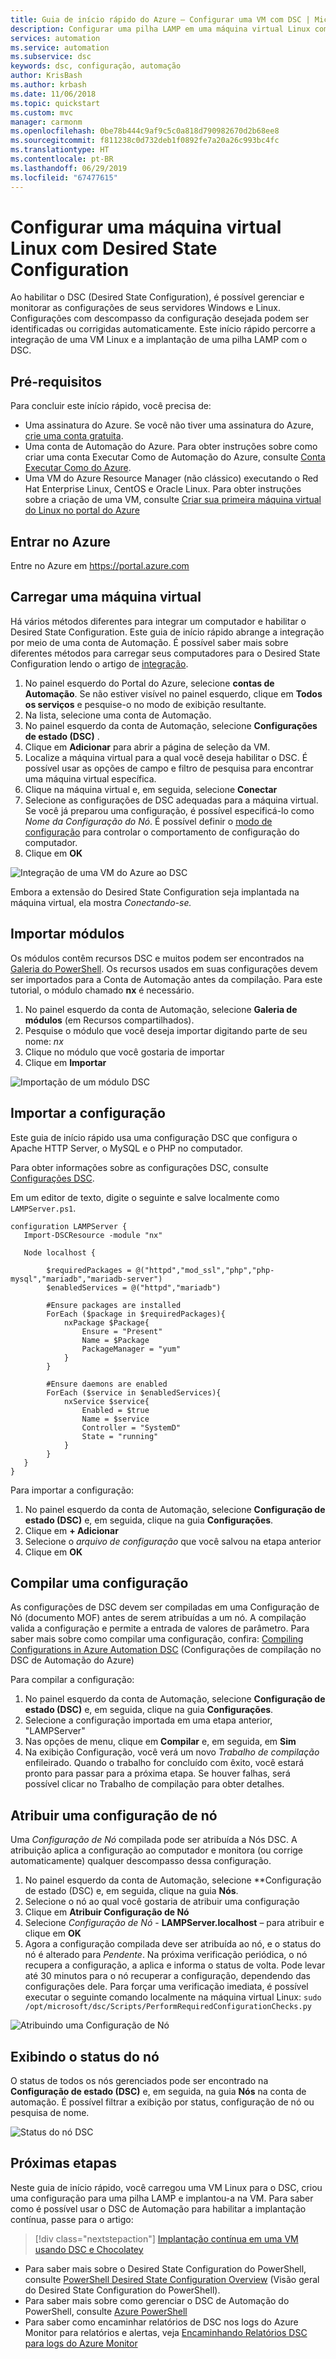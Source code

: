```yaml
---
title: Guia de início rápido do Azure – Configurar uma VM com DSC | Microsoft Docs
description: Configurar uma pilha LAMP em uma máquina virtual Linux com Desired State Configuration
services: automation
ms.service: automation
ms.subservice: dsc
keywords: dsc, configuração, automação
author: KrisBash
ms.author: krbash
ms.date: 11/06/2018
ms.topic: quickstart
ms.custom: mvc
manager: carmonm
ms.openlocfilehash: 0be78b444c9af9c5c0a818d790982670d2b68ee8
ms.sourcegitcommit: f811238c0d732deb1f0892fe7a20a26c993bc4fc
ms.translationtype: HT
ms.contentlocale: pt-BR
ms.lasthandoff: 06/29/2019
ms.locfileid: "67477615"
---
```

# <a name="configure-a-linux-virtual-machine-with-desired-state-configuration"></a>Configurar uma máquina virtual Linux com Desired State Configuration

Ao habilitar o DSC (Desired State Configuration), é possível gerenciar e monitorar as configurações de seus servidores Windows e Linux. Configurações com descompasso da configuração desejada podem ser identificadas ou corrigidas automaticamente. Este início rápido percorre a integração de uma VM Linux e a implantação de uma pilha LAMP com o DSC.

## <a name="prerequisites"></a>Pré-requisitos

Para concluir este início rápido, você precisa de:

* Uma assinatura do Azure. Se você não tiver uma assinatura do Azure, [crie uma conta gratuita](https://azure.microsoft.com/free/).
* Uma conta de Automação do Azure. Para obter instruções sobre como criar uma conta Executar Como de Automação do Azure, consulte [Conta Executar Como do Azure](automation-sec-configure-azure-runas-account.md).
* Uma VM do Azure Resource Manager (não clássico) executando o Red Hat Enterprise Linux, CentOS e Oracle Linux. Para obter instruções sobre a criação de uma VM, consulte [Criar sua primeira máquina virtual do Linux no portal do Azure](../virtual-machines/linux/quick-create-portal.md)

## <a name="sign-in-to-azure"></a>Entrar no Azure
Entre no Azure em https://portal.azure.com

## <a name="onboard-a-virtual-machine"></a>Carregar uma máquina virtual
Há vários métodos diferentes para integrar um computador e habilitar o Desired State Configuration. Este guia de início rápido abrange a integração por meio de uma conta de Automação. É possível saber mais sobre diferentes métodos para carregar seus computadores para o Desired State Configuration lendo o artigo de [integração](https://docs.microsoft.com/azure/automation/automation-dsc-onboarding).

1. No painel esquerdo do Portal do Azure, selecione **contas de Automação**. Se não estiver visível no painel esquerdo, clique em **Todos os serviços** e pesquise-o no modo de exibição resultante.
1. Na lista, selecione uma conta de Automação.
1. No painel esquerdo da conta de Automação, selecione **Configurações de estado (DSC)** .
2. Clique em **Adicionar** para abrir a página de seleção da VM.
3. Localize a máquina virtual para a qual você deseja habilitar o DSC. É possível usar as opções de campo e filtro de pesquisa para encontrar uma máquina virtual específica.
4. Clique na máquina virtual e, em seguida, selecione **Conectar**
5. Selecione as configurações de DSC adequadas para a máquina virtual. Se você já preparou uma configuração, é possível especificá-lo como *Nome da Configuração do Nó*. É possível definir o [modo de configuração](https://docs.microsoft.com/powershell/dsc/metaconfig) para controlar o comportamento de configuração do computador.
6. Clique em **OK**

![Integração de uma VM do Azure ao DSC](./media/automation-quickstart-dsc-configuration/dsc-onboard-azure-vm.png)

Embora a extensão do Desired State Configuration seja implantada na máquina virtual, ela mostra *Conectando-se.*

## <a name="import-modules"></a>Importar módulos

Os módulos contêm recursos DSC e muitos podem ser encontrados na [Galeria do PowerShell](https://www.powershellgallery.com). Os recursos usados em suas configurações devem ser importados para a Conta de Automação antes da compilação. Para este tutorial, o módulo chamado **nx** é necessário.

1. No painel esquerdo da conta de Automação, selecione **Galeria de módulos** (em Recursos compartilhados).
1. Pesquise o módulo que você deseja importar digitando parte de seu nome: *nx*
1. Clique no módulo que você gostaria de importar
1. Clique em **Importar**

![Importação de um módulo DSC](./media/automation-quickstart-dsc-configuration/dsc-import-module-nx.png)

## <a name="import-the-configuration"></a>Importar a configuração

Este guia de início rápido usa uma configuração DSC que configura o Apache HTTP Server, o MySQL e o PHP no computador.

Para obter informações sobre as configurações DSC, consulte [Configurações DSC](https://docs.microsoft.com/powershell/dsc/configurations).

Em um editor de texto, digite o seguinte e salve localmente como `LAMPServer.ps1`.

```powershell-interactive
configuration LAMPServer {
   Import-DSCResource -module "nx"

   Node localhost {

        $requiredPackages = @("httpd","mod_ssl","php","php-mysql","mariadb","mariadb-server")
        $enabledServices = @("httpd","mariadb")

        #Ensure packages are installed
        ForEach ($package in $requiredPackages){
            nxPackage $Package{
                Ensure = "Present"
                Name = $Package
                PackageManager = "yum"
            }
        }

        #Ensure daemons are enabled
        ForEach ($service in $enabledServices){
            nxService $service{
                Enabled = $true
                Name = $service
                Controller = "SystemD"
                State = "running"
            }
        }
   }
}
```

Para importar a configuração:

1. No painel esquerdo da conta de Automação, selecione **Configuração de estado (DSC)** e, em seguida, clique na guia **Configurações**.
2. Clique em **+ Adicionar**
3. Selecione o *arquivo de configuração* que você salvou na etapa anterior
4. Clique em **OK**

## <a name="compile-a-configuration"></a>Compilar uma configuração

As configurações de DSC devem ser compiladas em uma Configuração de Nó (documento MOF) antes de serem atribuídas a um nó. A compilação valida a configuração e permite a entrada de valores de parâmetro. Para saber mais sobre como compilar uma configuração, confira: [Compiling Configurations in Azure Automation DSC](https://docs.microsoft.com/azure/automation/automation-dsc-compile) (Configurações de compilação no DSC de Automação do Azure)

Para compilar a configuração:

1. No painel esquerdo da conta de Automação, selecione **Configuração de estado (DSC)** e, em seguida, clique na guia **Configurações**.
1. Selecione a configuração importada em uma etapa anterior, "LAMPServer"
1. Nas opções de menu, clique em **Compilar** e, em seguida, em **Sim**
1. Na exibição Configuração, você verá um novo *Trabalho de compilação* enfileirado. Quando o trabalho for concluído com êxito, você estará pronto para passar para a próxima etapa. Se houver falhas, será possível clicar no Trabalho de compilação para obter detalhes.

## <a name="assign-a-node-configuration"></a>Atribuir uma configuração de nó

Uma *Configuração de Nó* compilada pode ser atribuída a Nós DSC. A atribuição aplica a configuração ao computador e monitora (ou corrige automaticamente) qualquer descompasso dessa configuração.

1. No painel esquerdo da conta de Automação, selecione **Configuração de estado (DSC) e, em seguida, clique na guia **Nós**.
1. Selecione o nó ao qual você gostaria de atribuir uma configuração
1. Clique em **Atribuir Configuração de Nó**
1. Selecione *Configuração de Nó* - **LAMPServer.localhost** – para atribuir e clique em **OK**
1. Agora a configuração compilada deve ser atribuída ao nó, e o status do nó é alterado para *Pendente*. Na próxima verificação periódica, o nó recupera a configuração, a aplica e informa o status de volta. Pode levar até 30 minutos para o nó recuperar a configuração, dependendo das configurações dele. Para forçar uma verificação imediata, é possível executar o seguinte comando localmente na máquina virtual Linux: `sudo /opt/microsoft/dsc/Scripts/PerformRequiredConfigurationChecks.py`

![Atribuindo uma Configuração de Nó](./media/automation-quickstart-dsc-configuration/dsc-assign-node-configuration.png)

## <a name="viewing-node-status"></a>Exibindo o status do nó

O status de todos os nós gerenciados pode ser encontrado na **Configuração de estado (DSC)** e, em seguida, na guia **Nós** na conta de automação. É possível filtrar a exibição por status, configuração de nó ou pesquisa de nome.

![Status do nó DSC](./media/automation-quickstart-dsc-configuration/dsc-node-status.png)

## <a name="next-steps"></a>Próximas etapas

Neste guia de início rápido, você carregou uma VM Linux para o DSC, criou uma configuração para uma pilha LAMP e implantou-a na VM. Para saber como é possível usar o DSC de Automação para habilitar a implantação contínua, passe para o artigo:

> [!div class="nextstepaction"]
> [Implantação contínua em uma VM usando DSC e Chocolatey](./automation-dsc-cd-chocolatey.md)

* Para saber mais sobre o Desired State Configuration do PowerShell, consulte [PowerShell Desired State Configuration Overview](https://docs.microsoft.com/powershell/dsc/overview) (Visão geral do Desired State Configuration do PowerShell).
* Para saber mais sobre como gerenciar o DSC de Automação do PowerShell, consulte [Azure PowerShell](https://docs.microsoft.com/powershell/module/azurerm.automation/)
* Para saber como encaminhar relatórios de DSC nos logs do Azure Monitor para relatórios e alertas, veja [Encaminhando Relatórios DSC para logs do Azure Monitor](https://docs.microsoft.com/azure/automation/automation-dsc-diagnostics) 

